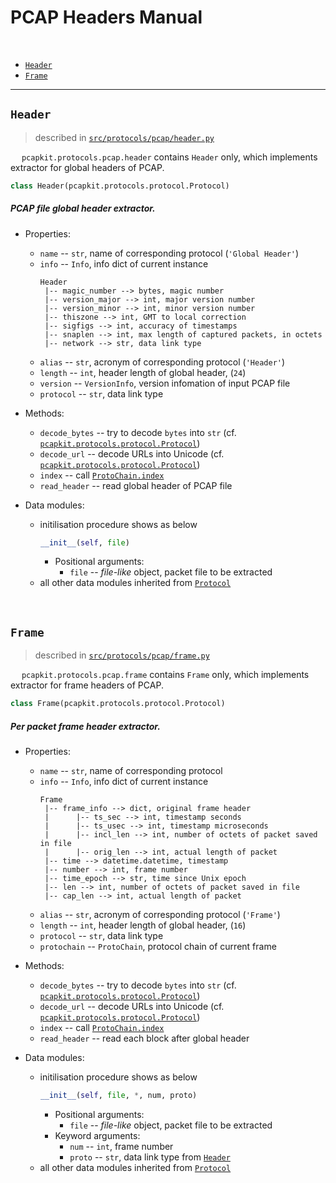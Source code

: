 # PCAP Headers Manual

&emsp; 

 - [`Header`](#header)
 - [`Frame`](#frame)

---

## `Header`

 > described in [`src/protocols/pcap/header.py`](https://github.com/JarryShaw/pypcapkit/tree/master/src/protocols/pcap/header.py)

&emsp; `pcapkit.protocols.pcap.header` contains `Header` only, which implements extractor for global headers of PCAP.

```python
class Header(pcapkit.protocols.protocol.Protocol)
```

##### PCAP file global header extractor.

 - Properties:
    * `name` -- `str`, name of corresponding protocol (`'Global Header'`)
    * `info` -- `Info`, info dict of current instance
        ```
        Header
         |-- magic_number --> bytes, magic number
         |-- version_major --> int, major version number
         |-- version_minor --> int, minor version number
         |-- thiszone --> int, GMT to local correction
         |-- sigfigs --> int, accuracy of timestamps
         |-- snaplen --> int, max length of captured packets, in octets
         |-- network --> str, data link type
        ```
    * `alias` -- `str`, acronym of corresponding protocol (`'Header'`)
    * `length` -- `int`, header length of global header, (`24`)
    * `version` -- `VersionInfo`, version infomation of input PCAP file
    * `protocol` -- `str`, data link type

 - Methods:
    * `decode_bytes` -- try to decode `bytes` into `str` (cf. [`pcapkit.protocols.protocol.Protocol`](https://github.com/JarryShaw/pypcapkit/tree/master/src/protocols#protocol))
    * `decode_url` -- decode URLs into Unicode (cf. [`pcapkit.protocols.protocol.Protocol`](https://github.com/JarryShaw/pypcapkit/tree/master/src/protocols#protocol))
    * `index` -- call [`ProtoChain.index`](https://github.com/JarryShaw/pypcapkit/tree/master/src#protochain)
    * `read_header` -- read global header of PCAP file

 - Data modules:
    * initilisation procedure shows as below
        ```python
        __init__(self, file)
        ```
        - Positional arguments:
            * `file` -- *file-like* object, packet file to be extracted
    * all other data modules inherited from [`Protocol`](#protocol)

&nbsp;

## `Frame`

 > described in [`src/protocols/pcap/frame.py`](https://github.com/JarryShaw/pypcapkit/tree/master/src/protocols/pcap/frame.py)

&emsp; `pcapkit.protocols.pcap.frame` contains `Frame` only, which implements extractor for frame headers of PCAP.

```python
class Frame(pcapkit.protocols.protocol.Protocol)
```

##### Per packet frame header extractor.

 - Properties:
    * `name` -- `str`, name of corresponding protocol
    * `info` -- `Info`, info dict of current instance
        ```
        Frame
         |-- frame_info --> dict, original frame header
         |      |-- ts_sec --> int, timestamp seconds
         |      |-- ts_usec --> int, timestamp microseconds
         |      |-- incl_len --> int, number of octets of packet saved in file
         |      |-- orig_len --> int, actual length of packet
         |-- time --> datetime.datetime, timestamp
         |-- number --> int, frame number
         |-- time_epoch --> str, time since Unix epoch
         |-- len --> int, number of octets of packet saved in file
         |-- cap_len --> int, actual length of packet
        ```
    * `alias` -- `str`, acronym of corresponding protocol (`'Frame'`)
    * `length` -- `int`, header length of global header, (`16`)
    * `protocol` -- `str`, data link type
    * `protochain` -- `ProtoChain`, protocol chain of current frame

 - Methods:
    * `decode_bytes` -- try to decode `bytes` into `str` (cf. [`pcapkit.protocols.protocol.Protocol`](https://github.com/JarryShaw/pypcapkit/tree/master/src/protocols#protocol))
    * `decode_url` -- decode URLs into Unicode (cf. [`pcapkit.protocols.protocol.Protocol`](https://github.com/JarryShaw/pypcapkit/tree/master/src/protocols#protocol))
    * `index` -- call [`ProtoChain.index`](https://github.com/JarryShaw/pypcapkit/tree/master/src#protochain)
    * `read_header` -- read each block after global header

 - Data modules:
    * initilisation procedure shows as below
        ```python
        __init__(self, file, *, num, proto)
        ```
        - Positional arguments:
            * `file` -- *file-like* object, packet file to be extracted
        - Keyword arguments:
            * `num` -- `int`, frame number
            * `proto` -- `str`, data link type from [`Header`](#header)
    * all other data modules inherited from [`Protocol`](#protocol)
